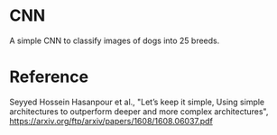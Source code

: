 # CNN
A simple CNN to classify images of dogs into 25 breeds.
# Reference
Seyyed Hossein Hasanpour et al., "Let’s keep it simple, Using simple architectures to outperform deeper and more complex architectures", https://arxiv.org/ftp/arxiv/papers/1608/1608.06037.pdf
